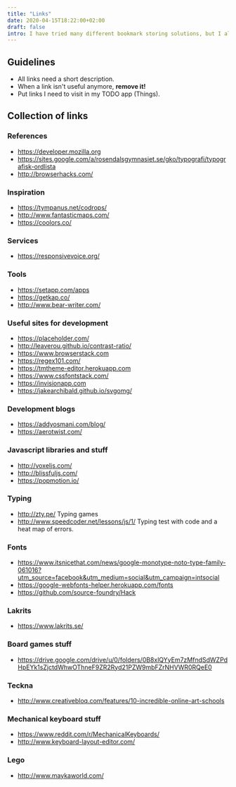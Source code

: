 ```yaml
---
title: "Links"
date: 2020-04-15T18:22:00+02:00
draft: false
intro: I have tried many different bookmark storing solutions, but I always forget them and in the end they are full of old links. I will try to go back to the basic — Normal lists of links.
---
```


## Guidelines
* All links need a short description.
* When a link isn't useful anymore, __remove it!__
* Put links I need to visit in my TODO app (Things).

## Collection of links

### References
- https://developer.mozilla.org
- https://sites.google.com/a/rosendalsgymnasiet.se/gko/typografi/typografisk-ordlista
- http://browserhacks.com/

### Inspiration
- https://tympanus.net/codrops/
- http://www.fantasticmaps.com/
- https://coolors.co/

### Services
- https://responsivevoice.org/

### Tools
- https://setapp.com/apps
- https://getkap.co/
- http://www.bear-writer.com/

### Useful sites for development
- https://placeholder.com/
- http://leaverou.github.io/contrast-ratio/
- https://www.browserstack.com
- https://regex101.com/
- https://tmtheme-editor.herokuapp.com
- https://www.cssfontstack.com/
- https://invisionapp.com
- https://jakearchibald.github.io/svgomg/

### Development blogs
- https://addyosmani.com/blog/
- https://aerotwist.com/

### Javascript libraries and stuff
- http://voxeljs.com/
- http://blissfuljs.com/
- https://popmotion.io/

### Typing
- http://zty.pe/ Typing games
- http://www.speedcoder.net/lessons/js/1/ Typing test with code and a heat map of errors.

### Fonts
- https://www.itsnicethat.com/news/google-monotype-noto-type-family-061016?utm_source=facebook&utm_medium=social&utm_campaign=intsocial
- https://google-webfonts-helper.herokuapp.com/fonts
- https://github.com/source-foundry/Hack

### Lakrits
- https://www.lakrits.se/

### Board games stuff
- https://drive.google.com/drive/u/0/folders/0B8xlQYyEm7zMfndSdWZPdHpEYk1sZjctdWhwOThneF9ZR2Ryd21PZW9mbFZrNHVWR0RQeE0

### Teckna
- http://www.creativebloq.com/features/10-incredible-online-art-schools

### Mechanical keyboard stuff
- https://www.reddit.com/r/MechanicalKeyboards/
- http://www.keyboard-layout-editor.com/

### Lego
- http://www.maykaworld.com/
